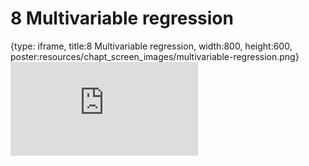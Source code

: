 # 8 Multivariable regression
 
{type: iframe, title:8 Multivariable regression, width:800, height:600, poster:resources/chapt_screen_images/multivariable-regression.png}
![](https://b7m.github.io/Regression_Models/no_toc/multivariable-regression.html)
 

 
